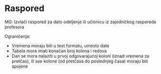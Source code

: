# Raspored
MG: Izvlači raspored za dato odeljenje ili učionicu iz zajedničkog rasporeda profesora

Ograničenja:
- Vremena moraju biti u text formatu, umesto date
- Tabela mora imati konačan broj kolona i redova
- Dan se mora nalaziti u prvoj odgovarajućoj koloni (iznad vremena za pretčas), ili sve kolone (od pretčasa do poslednjeg časa) moraju biti spojene
